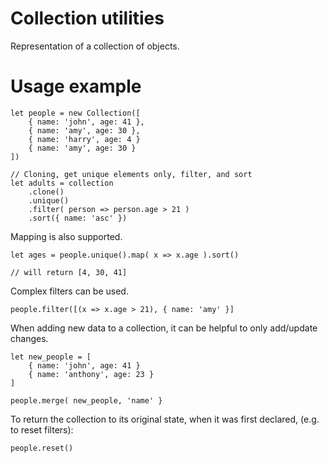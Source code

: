 # Collection utilities

Representation of a collection of objects.

# Usage example

```
let people = new Collection([
	{ name: 'john', age: 41 }, 
	{ name: 'amy', age: 30 },
	{ name: 'harry', age: 4 } 
	{ name: 'amy', age: 30 }
])

// Cloning, get unique elements only, filter, and sort
let adults = collection
	.clone()
	.unique()
	.filter( person => person.age > 21 )
	.sort({ name: 'asc' })
```

Mapping is also supported.

```
let ages = people.unique().map( x => x.age ).sort()

// will return [4, 30, 41]
```


Complex filters can be used. 

```
people.filter([(x => x.age > 21), { name: 'amy' }]
```

When adding new data to a collection, it can be helpful to only add/update changes.

```
let new_people = [
	{ name: 'john', age: 41 }
	{ name: 'anthony', age: 23 }
]

people.merge( new_people, 'name' }

```

To return the collection to its original state, when it was first declared, (e.g. to reset filters):

```
people.reset()
```
